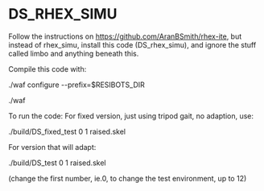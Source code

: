 # DS_RHEX_SIMU

Follow the instructions on https://github.com/AranBSmith/rhex-ite,
but instead of rhex_simu, install this code (DS_rhex_simu), 
and ignore the stuff called limbo and anything beneath this.

Compile this code with:

./waf configure --prefix=$RESIBOTS_DIR

./waf


To run the code:
For fixed version, just using tripod gait, no adaption, use:

./build/DS_fixed_test 0 1 raised.skel

For version that will adapt:

./build/DS_test 0 1 raised.skel

(change the first number, ie.0, to change the test environment, up to 12)

